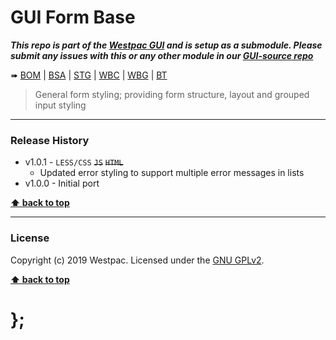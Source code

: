 GUI Form Base
===========

***This repo is part of the [Westpac GUI](http://gel.westpacgroup.com.au/GUI/) and is setup as a submodule. Please submit any issues with this or any other module in our [GUI-source repo](https://github.com/WestpacCXTeam/GUI-source/issues)***

➠
[BOM](http://westpaccxteam.github.io/GUI-form-base/tests/BOM/) |
[BSA](http://westpaccxteam.github.io/GUI-form-base/tests/BSA/) |
[STG](http://westpaccxteam.github.io/GUI-form-base/tests/STG/) |
[WBC](http://westpaccxteam.github.io/GUI-form-base/tests/WBC/) |
[WBG](http://westpaccxteam.github.io/GUI-form-base/tests/WBG/) |
[BT](http://westpaccxteam.github.io/GUI-form-base/tests/BT/)

> General form styling; providing form structure, layout and grouped input styling

----------------------------------------------------------------------------------------------------------------------------------------------------------------


### Release History

* v1.0.1 - `LESS/CSS` ~~`JS`~~ ~~`HTML`~~
	* Updated error styling to support multiple error messages in lists
* v1.0.0 - Initial port

**[⬆ back to top](#content)**


----------------------------------------------------------------------------------------------------------------------------------------------------------------


### License

Copyright (c) 2019 Westpac. Licensed under the [GNU GPLv2](https://raw.githubusercontent.com/WestpacCXTeam/GUI-form-base/master/LICENSE).

**[⬆ back to top](#content)**

# };
